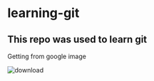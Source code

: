 # learning-git

## This repo was used to learn git 

Getting from google image

![download](https://user-images.githubusercontent.com/106633095/171972807-c9fa2c84-1705-4786-bc31-0e4ce4f5db7f.jpg)
